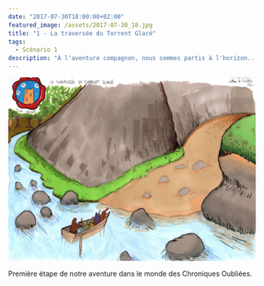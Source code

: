 ```yaml
---
date: "2017-07-30T18:00:00+02:00"
featured_image: /assets/2017-07-30_18.jpg
title: "1 - La traversée du Torrent Glacé"
tags:
  - Scénario 1
description: "À l'aventure compagnon, nous sommes partis à l'horizon..."
---
```


![Dessin](../../assets/2017-07-30_18.jpg)

Première étape de notre aventure dans le monde des Chroniques Oubliées.

